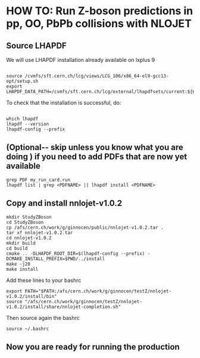 # HOW TO: Run Z-boson predictions in pp, OO, PbPb collisions with NLOJET

## Source LHAPDF

We will use LHAPDF installation already available on lxplus 9
```

source /cvmfs/sft.cern.ch/lcg/views/LCG_106/x86_64-el9-gcc13-opt/setup.sh
export LHAPDF_DATA_PATH=/cvmfs/sft.cern.ch/lcg/external/lhapdfsets/current:${HOME}/.local/share/LHAPDF
```
To check that the installation is successful, do:

```

which lhapdf
lhapdf --version
lhapdf-config --prefix

```

## (Optional-- skip unless you know what you are doing ) if you need to add PDFs that are now yet available 
```
grep PDF my_run_card.run
lhapdf list | grep <PDFNAME> || lhapdf install <PDFNAME>

```

## Copy and install nnlojet-v1.0.2 

```
mkdir StudyZBoson
cd StudyZBoson
cp /afs/cern.ch/work/g/ginnocen/public/nnlojet-v1.0.2.tar .
tar xf nnlojet-v1.0.2.tar
cd nnlojet-v1.0.2
mkdir build
cd build
cmake .. -DLHAPDF_ROOT_DIR=$(lhapdf-config --prefix) -DCMAKE_INSTALL_PREFIX=$PWD/../install
make -j20 
make install 
```

Add these lines to your bashrc 

```
export PATH="$PATH:/afs/cern.ch/work/g/ginnocen/testZ/nnlojet-v1.0.2/install/bin"
source "/afs/cern.ch/work/g/ginnocen/testZ/nnlojet-v1.0.2/install/share/nnlojet-completion.sh"

```

Then source again the bashrc 

```
source ~/.bashrc 
```

## Now you are ready for running the production




